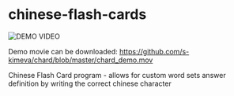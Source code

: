 # chinese-flash-cards

![DEMO VIDEO](https://github.com/s-kimeva/chard/blob/master/chard_demo_1.gif)

Demo movie can be downloaded: https://github.com/s-kimeva/chard/blob/master/chard_demo.mov

Chinese Flash Card program - allows for custom word sets
answer definition by writing the correct chinese character
